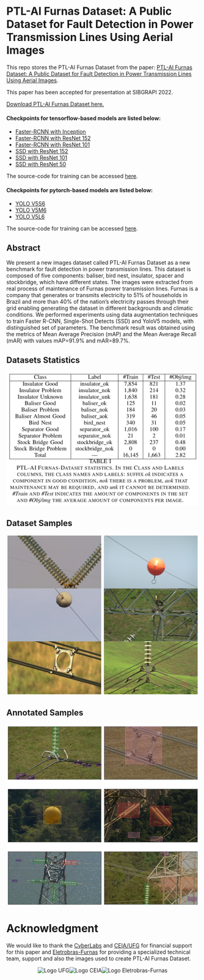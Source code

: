 # PTL-AI Furnas Dataset: A Public Dataset for Fault Detection in Power Transmission Lines Using Aerial Images

This repo stores the PTL-AI Furnas Dataset from the paper: [PTL-AI Furnas Dataset: A Public Dataset for Fault Detection in Power Transmission Lines Using Aerial Images](http://sibgrapi.sid.inpe.br/col/sid.inpe.br/sibgrapi/2022/09.22.22.53/doc/oliveira-33_inpe.pdf).


This paper has been accepted for presentation at SIBGRAPI 2022.

[Download PTL-AI Furnas Dataset here.](https://drive.google.com/file/d/1JfVxRV6C0vwLTBhW-C97fwj4gawraGHe/view?usp=sharing)

#### Checkpoints for tensorflow-based models are listed below:

- [Faster-RCNN with Inception](https://drive.google.com/file/d/1IicN0pIV33-3Z-17knrir9ldZx3kfV8-/view?usp=sharing)
- [Faster-RCNN with ResNet 152](https://drive.google.com/file/d/1AsPiiq5IIVXzWJ3QewD7BTQ29plB83j0/view?usp=sharing)
- [Faster-RCNN with ResNet 101](https://drive.google.com/file/d/1Pj5FaCFW4qt7BZreSZiish92kYAEn98H/view?usp=sharing)
- [SSD with ResNet 152](https://drive.google.com/file/d/15qwPU259B9cQC1otfFtOpG7Yyg8jreTL/view?usp=sharing)
- [SSD with ResNet 101](https://drive.google.com/file/d/1Fl6TWfrdN_ZfCTNUqZiqYCfG4hCuZHGH/view?usp=sharing)
- [SSD with ResNet 50](https://drive.google.com/file/d/1XCA-86Ve0lBaxsHvpe1jxFxkWCwUnlAf/view?usp=sharing)

The source-code for training can be accessed [here](https://github.com/freds0/fault_detection_power_transmission_lines).

#### Checkpoints for pytorch-based models are listed below:

- [YOLO V5S6](https://drive.google.com/file/d/1xyo-fT2hfDpVG1YYgX7RUNMhpf07ncI3/view?usp=sharing)
- [YOLO V5M6](https://drive.google.com/file/d/1PA2QPgY8BKugsuAuLfEEPMpXbMWDA-vW/view?usp=sharing)
- [YOLO V5L6](https://drive.google.com/file/d/1fGNbIyHX0HVrbIrHLBxoO0ft55bZTmcr/view?usp=sharing)

The source-code for training can be accessed [here](https://github.com/freds0/yolov5).


## Abstract
We present a new images dataset called PTL-AI Furnas Dataset as a new benchmark for fault detection in power
transmission lines. This dataset is composed of five components: baliser, bird nest, insulator, spacer and stockbridge, which have
different states. The images were extracted from real process of maintenance of Furnas power transmission lines. Furnas is
a company that generates or transmits electricity to 51% of households in Brazil and more than 40% of the nation’s electricity passes through their grid enabling generating the dataset in different backgrounds and climatic conditions. We performed experiments using data augmentation techniques to train Faster R-CNN, Single-Shot Detects (SSD) and YoloV5 models, with distinguished set of parameters. The benchmark result was obtained using the metrics of Mean Average Precision (mAP)
and the Mean Average Recall (mAR) with values mAP=91.9% and mAR=89.7%.

## Datasets Statistics

![statistics](imgs/statistics.png) 

## Dataset Samples

![samples](imgs/samples.png)

## Annotated Samples

![annotated_samples](imgs/annotated_samples.png)


# Acknowledgment
	
We would like to thank the [CyberLabs](https://cyberlabs.ai/) and [CEIA/UFG](https://inf.ufg.br/p/39527-centro-de-excelencia-em-inteligencia-artificial-ceia) for financial support for this paper and [Eletrobras-Furnas](https://www.furnas.com.br/) for providing a specialized technical team, support and also the images used to create PTL-AI Furnas Dataset.

<p align="center">  
  <img src="https://files.cercomp.ufg.br/weby/up/1/o/Marca_UFG_cor_completa_horizontal.png" alt="Logo UFG" width="200"><img src="https://files.cercomp.ufg.br/weby/up/1218/o/CEIA_transparente.png" alt="Logo CEIA" width="250"><img src="http://www.ecbsa.com.br/img/site/clientes/17.jpg" alt="Logo Eletrobras-Furnas" width="300">
</p>
